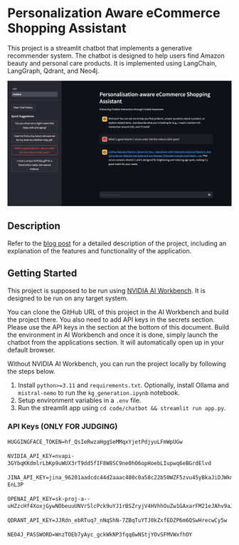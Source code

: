 # Personalization Aware eCommerce Shopping Assistant

This project is a streamlit chatbot that implements a generative recommender system. The chatbot is designed to help users find Amazon beauty and personal care products. It is implemented using LangChain, LangGraph, Qdrant, and Neo4j.

![demo](./images/demo.png)


## Description

Refer to the [blog post](./blog_post.md) for a detailed description of the project, including an explanation of the features and functionality of the application.

## Getting Started

This project is supposed to be run using [NVIDIA AI Workbench](https://docs.nvidia.com/ai-workbench/user-guide/latest/overview/introduction.html). It is designed to be run on any target system.

You can clone the GitHub URL of this project in the AI Workbench and build the project there. You also need to add API keys in the secrets section. Please use the API keys in the section at the bottom of this document. Build the environment in AI Workbench and once it is done, simply launch the chatbot from the applications section. It will automatically open up in your default browser. 


Without NVIDIA AI Workbench, you can run the project locally by following the steps below.

1. Install `python>=3.11` and `requirements.txt`. Optionally, install Ollama and `mistral-nemo` to run the `kg_generation.ipynb` notebook.
2. Setup environment variables in a `.env` file.
3. Run the streamlit app using `cd code/chatbot && streamlit run app.py`.

### API Keys (ONLY FOR JUDGING)

    HUGGINGFACE_TOKEN=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

    NVIDIA_API_KEY=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

    JINA_API_KEY=jina_96201aadcdc44d2aaac400c0a58c22b50WZF5zvu45yBkaJiDJWkmS-EnL3P

    OPENAI_API_KEY=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
    
    QDRANT_API_KEY=JJRdn_ebRTuq7_nNqShN-7ZBqTuYTJ0kZxfEDZP6m6QSwHrecwCy5w
    
    NEO4J_PASSWORD=WnzTOEb7yAyc_gckWkNP3fqq6wNStjYOvSFMVWxfhOY
